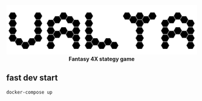 <div align="center">
    <img src="logo.png" />
    <div><strong>Fantasy 4X stategy game</strong></div>
</diV>

## fast dev start

    docker-compose up
